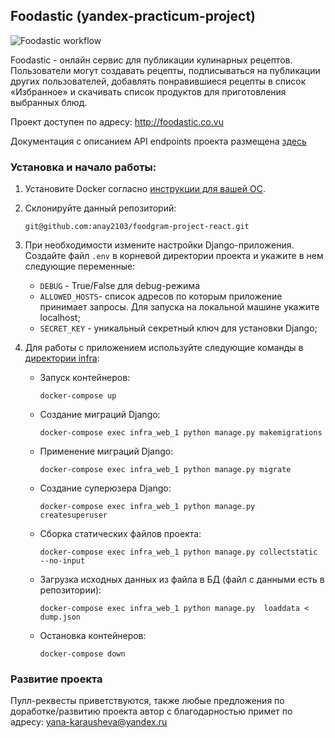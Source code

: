 ## Foodastic (yandex-practicum-project)
![Foodastic workflow](https://github.com/anay2103/foodgram-project-react/actions/workflows/main.yml/badge.svg)

Foodastic - онлайн сервис для публикации кулинарных рецептов. Пользователи могут создавать рецепты, подписываться на публикации других пользователей, добавлять понравившиеся рецепты в список «Избранное» и скачивать список продуктов для приготовления выбранных блюд.

Проект доступен по адресу: http://foodastic.co.vu

Документация с описанием API endpoints проекта размещена [здесь](http://foodastic.co.vu/api/docs/)

### Установка и начало работы:
1. Установите Docker согласно [инструкции для вашей ОС](https://docs.docker.com/engine/install/). 
2. Склонируйте данный репозиторий: 
   ```
   git@github.com:anay2103/foodgram-project-react.git
   ```
3. При необходимости измените настройки Django-приложения.   
  Создайте файл `.env` в корневой директории проекта и укажите в нем следующие переменные:
   * `DEBUG` - True/False для debug-режима
   * `ALLOWED_HOSTS`- список адресов по которым приложение принимает запросы. Для запуска на локальной машине укажите localhost;
   * `SECRET_KEY` - уникальный секретный ключ для установки Django;
  
4. Для работы с приложением используйте следующие команды в [директории infra](infra):
   * Запуск контейнеров: 
     ```
     docker-compose up
     ```
   * Создание миграций Django: 
     ```
     docker-compose exec infra_web_1 python manage.py makemigrations
     ```
   * Применение миграций Django:  
     ```
     docker-compose exec infra_web_1 python manage.py migrate
     ```
   * Создание суперюзера Django: 
     ```
     docker-compose exec infra_web_1 python manage.py createsuperuser
     ```
   * Сборка статических файлов проекта: 
     ```
     docker-compose exec infra_web_1 python manage.py collectstatic --no-input
     ``` 
   * Загрузка исходных данных из файла в БД (файл с данными есть в репозитории): 
     ```
     docker-compose exec infra_web_1 python manage.py  loaddata < dump.json
     ```
   * Остановка контейнеров: 
     ```
     docker-compose down
     ```
### Развитие проекта
Пулл-реквесты приветствуются, также любые предложения по доработке/развитию проекта автор с благодарностью примет по адресу: <yana-karausheva@yandex.ru>

